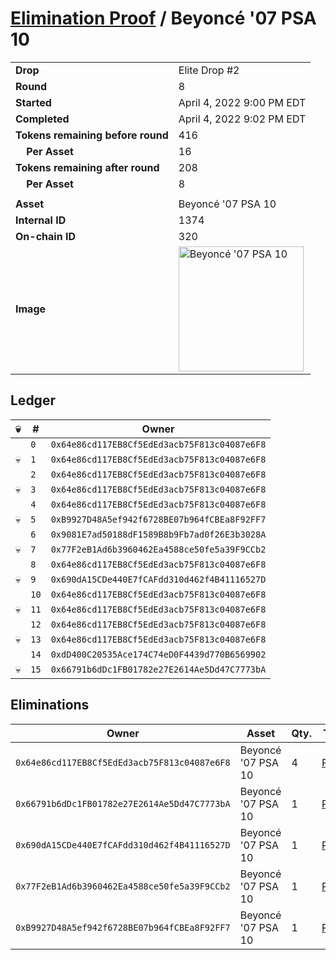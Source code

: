 # [Elimination Proof](./readme.md) / Beyoncé &#039;07 PSA 10

|||
|---|---|
| **Drop** | Elite Drop #2 |
| **Round** | 8 |
| **Started** | April 4, 2022 9:00 PM EDT |
| **Completed** | April 4, 2022 9:02 PM EDT |
| **Tokens remaining before round** | 416 |
| **&nbsp;&nbsp;&nbsp;&nbsp;Per Asset** | 16 |
| **Tokens remaining after round** | 208 |
| **&nbsp;&nbsp;&nbsp;&nbsp;Per Asset** | 8 |
| | |
| **Asset** | Beyoncé &#039;07 PSA 10 |
| **Internal ID** | 1374 |
| **On-chain ID** | 320 |
| **Image** | <img src="https://tcdn.blokpax.com/95e5eeed-5ee7-4fe5-b388-68cfe329fdad/a8108688fc6090d3aed8cc1b0ec23af95414d5d7e4a194ac747ea2bc307d9263.png" height="200" alt="Beyoncé &#039;07 PSA 10" /> |

## Ledger

| 💀 | # | Owner |
| --- | --- | --- |
|  | `0` | `0x64e86cd117EB8Cf5EdEd3acb75F813c04087e6F8` |
| 💀 | `1` | `0x64e86cd117EB8Cf5EdEd3acb75F813c04087e6F8` |
|  | `2` | `0x64e86cd117EB8Cf5EdEd3acb75F813c04087e6F8` |
| 💀 | `3` | `0x64e86cd117EB8Cf5EdEd3acb75F813c04087e6F8` |
|  | `4` | `0x64e86cd117EB8Cf5EdEd3acb75F813c04087e6F8` |
| 💀 | `5` | `0xB9927D48A5ef942f6728BE07b964fCBEa8F92FF7` |
|  | `6` | `0x9081E7ad50188dF1589B8b9Fb7ad0f26E3b3028A` |
| 💀 | `7` | `0x77F2eB1Ad6b3960462Ea4588ce50fe5a39F9CCb2` |
|  | `8` | `0x64e86cd117EB8Cf5EdEd3acb75F813c04087e6F8` |
| 💀 | `9` | `0x690dA15CDe440E7fCAFdd310d462f4B41116527D` |
|  | `10` | `0x64e86cd117EB8Cf5EdEd3acb75F813c04087e6F8` |
| 💀 | `11` | `0x64e86cd117EB8Cf5EdEd3acb75F813c04087e6F8` |
|  | `12` | `0x64e86cd117EB8Cf5EdEd3acb75F813c04087e6F8` |
| 💀 | `13` | `0x64e86cd117EB8Cf5EdEd3acb75F813c04087e6F8` |
|  | `14` | `0xdD400C20535Ace174C74eD0F4439d770B6569902` |
| 💀 | `15` | `0x66791b6dDc1FB01782e27E2614Ae5Dd47C7773bA` |


## Eliminations

| Owner | Asset | Qty. | Transaction |
| --- | --- | --- | --- |
| `0x64e86cd117EB8Cf5EdEd3acb75F813c04087e6F8` | Beyoncé '07 PSA 10 | 4 | [Polygonscan](https://polygonscan.com/tx/0x279e7a078d0b54a772d60f30dab9a7a3c6d5c66d7f0e50bdf57536949e22bb0a) |
| `0x66791b6dDc1FB01782e27E2614Ae5Dd47C7773bA` | Beyoncé '07 PSA 10 | 1 | [Polygonscan](https://polygonscan.com/tx/0x716528a1f8991d04fd3a27786e036b1b13457ea2219e781142f77c1e7ea6a0f9) |
| `0x690dA15CDe440E7fCAFdd310d462f4B41116527D` | Beyoncé '07 PSA 10 | 1 | [Polygonscan](https://polygonscan.com/tx/0x669f5d9a8b36e0bfcbe030af14a027d639f1d69093b5191186433d6cdab8ce06) |
| `0x77F2eB1Ad6b3960462Ea4588ce50fe5a39F9CCb2` | Beyoncé '07 PSA 10 | 1 | [Polygonscan](https://polygonscan.com/tx/0x0608bbac3a49af0dd1a95941d5f9cec09291a61eceb2c4caa019ca58f8ef2164) |
| `0xB9927D48A5ef942f6728BE07b964fCBEa8F92FF7` | Beyoncé '07 PSA 10 | 1 | [Polygonscan](https://polygonscan.com/tx/0xd2f4d97c8acf5ff8e5aa92415edc5915c1a61993c19ce48cc4214724e0c34ea2) |
